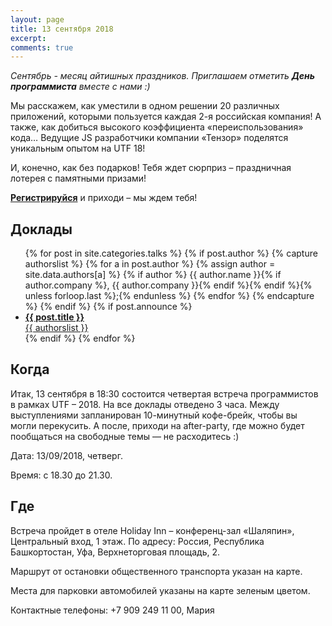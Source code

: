 ```yaml
---
layout: page
title: 13 сентября 2018
excerpt:
comments: true
---
```


*Сентябрь - месяц айтишных праздников. Приглашаем отметить **День программиста** вместе с нами :)*

Мы расскажем, как уместили в одном решении 20 различных приложений, которыми пользуется каждая 2-я российская компания!  А также, как добиться высокого коэффициента «переиспользования» кода… Ведущие JS разработчики компании «Тензор» поделятся уникальным опытом на UTF 18!

И, конечно, как без подарков! Тебя ждет сюрприз – праздничная лотерея с памятными призами!

[**Регистрируйся**][register] и приходи – мы ждем тебя!


Доклады
-------

<ul class="post-list">
{% for post in site.categories.talks %}
  {% if post.author %}
    {% capture authorslist %}
      {% for a in post.author %}
        {% assign author = site.data.authors[a] %}
        {% if author %} {{ author.name }}{% if author.company %}, {{ author.company }}{% endif %}{% endif %}{% unless forloop.last %};{% endunless %}
      {% endfor %}
    {% endcapture %}
  {% endif %}
  {% if post.announce %}
  <li><a href="{{ site.url }}{{ post.url }}"><b>{{ post.title }}</b><br/>{{ authorslist }}</a></li>
  {% endif %}
{% endfor %}
</ul>

Когда
-----

Итак, 13 сентября в 18:30 состоится четвертая встреча программистов в рамках UTF – 2018.  На все доклады отведено 3 часа. Между выступлениями запланирован 10-минутный кофе-брейк, чтобы вы могли перекусить. А после, приходи на after-party, где можно будет пообщаться на свободные темы — не расходитесь :)

Дата: 13/09/2018, четверг.

Время: с 18.30 до 21.30.


Где
---

Встреча пройдет в отеле Holiday Inn – конференц-зал «Шаляпин», Центральный вход, 1 этаж. По адресу: Россия, Республика Башкортостан, Уфа, Верхнеторговая площадь, 2. 

Маршрут от остановки общественного транспорта указан на карте.

Места для парковки автомобилей указаны на карте зеленым цветом.

Контактные телефоны: +7 909 249 11 00, Мария


<script type="text/javascript" charset="utf-8" async src="https://api-maps.yandex.ru/services/constructor/1.0/js/?sid=07cEbZAuz88f1MHBau5pUv2p-tKHd60J&width=750&height=750&lang=ru_RU&sourceType=constructor&scroll=true"></script>

<!--
<ul class="post-list">
{% for post in site.posts limit:10 %}
  <li><article><a href="{{ site.url }}{{ post.url }}">{{ post.title }} <span class="entry-date"><time datetime="{{ post.date | date_to_xmlschema }}">{{ post.date | date: "%B %d, %Y" }}</time></span></a></article></li>
{% endfor %}
</ul>
-->

[register]: /register/
[place]: http://territory3000.ru/
[tensor]: http://tensor.ru/
[speakers]: /speakers/
